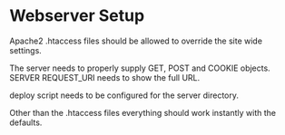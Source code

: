 # Webserver Setup

Apache2 .htaccess files should be allowed to override the site wide settings.

The server needs to properly supply GET, POST and COOKIE objects.
SERVER REQUEST_URI needs to show the full URL.

deploy script needs to be configured for the server directory.

Other than the .htaccess files everything should work instantly with the defaults.
